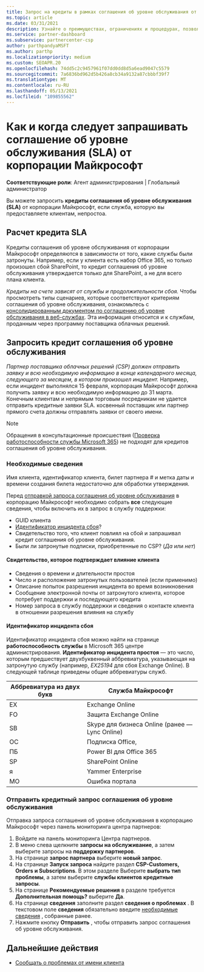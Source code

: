 ```yaml
---
title: Запрос на кредиты в рамках соглашения об уровне обслуживания от Майкрософт
ms.topic: article
ms.date: 03/31/2021
description: Узнайте о преимуществах, ограничениях и процедурах, позволяющих запросить кредит соглашения об уровне обслуживания от корпорации Майкрософт, если ваши клиенты испытывают сбой в работе службы.
ms.service: partner-dashboard
ms.subservice: partnercenter-csp
author: parthpandyaMSFT
ms.author: parthp
ms.localizationpriority: medium
ms.custom: SEOAPR.20
ms.openlocfilehash: 74dd5c2c9457961f07dd0dd8d5a6ead9047c5579
ms.sourcegitcommit: 7a6836bd962d5b426a8cb34a9132a87cbbbf39f7
ms.translationtype: MT
ms.contentlocale: ru-RU
ms.lasthandoff: 05/13/2021
ms.locfileid: "109855562"
---
```

# <a name="how-and-when-to-request-a-service-level-agreement-sla-credit-from-microsoft"></a>Как и когда следует запрашивать соглашение об уровне обслуживания (SLA) от корпорации Майкрософт

**Соответствующие роли**: Агент администрирования | Глобальный администратор

Вы можете запросить **кредиты соглашения об уровне обслуживания (SLA)** от корпорации Майкрософт, если служба, которую вы предоставляете клиентам, непростоа.

## <a name="sla-credit-calculation"></a>Расчет кредита SLA

Кредиты соглашения об уровне обслуживания от корпорации Майкрософт определяются в зависимости от того, какие службы были затронуты. Например, если у клиента есть набор Office 365, но только произошел сбой SharePoint, то кредит соглашения об уровне обслуживания утверждается только для SharePoint, а не для всего плана клиента.

*Кредиты на счете зависят от службы и продолжительности сбоя.* Чтобы просмотреть типы сценариев, которые соответствуют критериям соглашения об уровне обслуживания, ознакомьтесь с [консолидированным документом по соглашению об уровне обслуживания в веб-службах](http://www.microsoftvolumelicensing.com/DocumentSearch.aspx?Mode=3&DocumentTypeId=37). Эта информация относится и к службам, проданным через программу поставщика облачных решений.


## <a name="request-an-sla-credit"></a>Запросить кредит соглашения об уровне обслуживания

*Партнер поставщика облачных решений (CSP) должен отправить заявку и всю необходимую информацию в конце календарного месяца, следующего за месяцем, в котором произошел инцидент.* Например, если инцидент выполнялся 15 февраля, корпорация Майкрософт должна получить заявку и всю необходимую информацию до 31 марта. Конечным клиентам и непрямым торговым посредникам не удается отправить кредитные заявки SLA. косвенный поставщик или партнер прямого счета должны отправлять заявки от своего имени.

>[!NOTE]
>Обращения в консультационные происшествия ([Проверка работоспособности службы Microsoft 365](https://docs.microsoft.com/microsoft-365/enterprise/view-service-health?&preserve-view=trueo365-worldwide#incidents-and-advisories)) не подходят для кредитов соглашения об уровне обслуживания.

### <a name="required-information"></a>Необходимые сведения

Имя клиента, идентификатор клиента, билет партнера # и метка даты и времени создания билета недостаточно для обработки утверждения.

Перед [отправкой запроса соглашения об уровне обслуживания](#submit-sla-credit-request) в корпорацию Майкрософт необходимо собрать **все** следующие сведения, чтобы включить их в запрос в службу поддержки:

- GUID клиента
- [Идентификатор инцидента сбоя](#outage-incident-identifier)?
- Свидетельство того, что клиент повлиял на сбой и запрашивал кредит соглашения об уровне обслуживания.
- Были ли затронутые подписки, приобретенные по CSP? (*Да* или *нет*)

#### <a name="evidence-that-proves-customer-impact"></a>Свидетельство, которое подтверждает влияние клиента

- Сведения о времени и длительности простоя
- Число и расположение затронутых пользователей (если применимо)
- Описание попыток разрешения инцидента во время возникновения
- Сообщение электронной почты от затронутого клиента, которое потребует поддержки и последующего кредита
- Номер запроса в службу поддержки и сведения о контакте клиента в отношении разрешения влияния на службу


#### <a name="outage-incident-identifier"></a>Идентификатор инцидента сбоя

Идентификатор инцидента сбоя можно найти на странице **работоспособность службы** в Microsoft 365 центре администрирования. **Идентификатор инцидента простоя** — это число, которым предшествует двухбуквенный аббревиатура, указывающая на затронутую службу (например, *EX25194* для сбоя Exchange Online). В следующей таблице приведены общие аббревиатуры служб.

| Аббревиатура из двух букв | Служба Майкрософт |
| ----------------------- | ----------------- |
| EX | Exchange Online |
| FO | Защита Exchange Online |
| SB | Skype для бизнеса Online (ранее — Lync Online) |
| ОС | Подписка Office, |
| ПБ | Power BI для Office 365 |
| SP | SharePoint Online |
| я | Yammer Enterprise |
| MO | Ошибка портала |

### <a name="submit-sla-credit-request"></a>Отправить кредитный запрос соглашения об уровне обслуживания

Отправка запроса соглашения об уровне обслуживания в корпорацию Майкрософт через панель мониторинга центра партнеров:

1. Войдите на панель мониторинга Центра партнеров.
2. В меню слева щелкните **запросы на обслуживание**, а затем выберите запросы на **поддержку партнеров**.
3. На странице **запрос партнера** выберите **новый запрос**.
4. На странице **Запуск запроса** найдите раздел **CSP-Customers, Orders и Subscriptions**. В этом разделе Выберите **выбрать тип проблемы**, а затем выберите **службы клиентов кредитные запросы**.
5. На странице **Рекомендуемые решения** в разделе требуется **Дополнительная помощь?** выберите **Да**.
6. На странице **сведения** заполните раздел **сведения о проблемах** . В текстовом поле **сведения** обязательно введите [необходимые сведения](#required-information) , собранные ранее.
7. Нажмите кнопку **Отправить** , чтобы отправить запрос соглашения об уровне обслуживания.

## <a name="next-steps"></a>Дальнейшие действия

- [Сообщать о проблемах от имени клиента](report-problems-on-behalf-of-a-customer.md)
